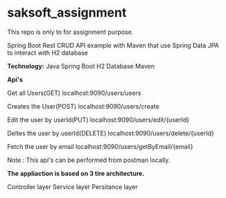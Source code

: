 # saksoft_assignment
This repo is only to for assignment purpose.


Spring Boot Rest CRUD API example with Maven that use Spring Data JPA to interact with H2 database

**Technology:**
Java 
Spring Boot 
H2 Database 
Maven 


**Api's**

Get all Users(GET)
localhost:9090/users/users

Creates the User(POST)
localhost:9090/users/create

Edit the user by userId(PUT)
localhost:9090/users/edit/{userId}

Deltes the user by userId(DELETE)
localhost:9090/users/delete/{userId}

Fetch the user by email
localhost:9090/users/getByEmail/{email}

Note : This api's can be performed from postman locally.

**The appliaction is based on 3 tire architecture.**

Controller layer
Service layer
Persitance layer
